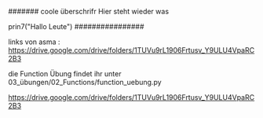 ####### coole überschrifr
Hier steht wieder was

prin7("Hallo Leute")
################

links von asma :
https://drive.google.com/drive/folders/1TUVu9rL1906Frtusv_Y9ULU4VpaRC2B3


die Function Übung findet ihr unter 03_übungen/02_Functions/function_uebung.py


https://drive.google.com/drive/folders/1TUVu9rL1906Frtusv_Y9ULU4VpaRC2B3



